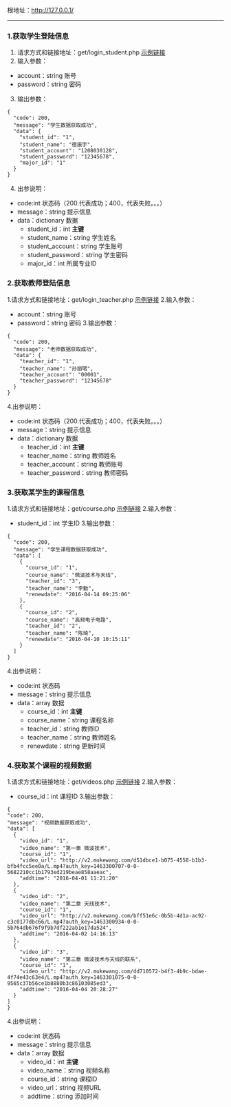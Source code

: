 根地址：http://127.0.0.1/
***
### 1.获取学生登陆信息
  1. 请求方式和链接地址：get/login_student.php [示例链接](http://127.0.0.1/login_student.php?account=1208030128&password=12345678)
  2. 输入参数：
  * account：string 账号
  * password：string 密码
  3. 输出参数：
```
{
  "code": 200,
  "message": "学生数据获取成功",
  "data": {
    "student_id": "1",
    "student_name": "宿振宇",
    "student_account": "1208030128",
    "student_password": "12345678",
    "major_id": "1"
  }
}
```
  4. 出参说明：
  * code:int 状态码（200.代表成功；400，代表失败。。。）
  * message：string 提示信息
  * data：dictionary 数据
    * student_id：int **主键**
    * student_name：string 学生姓名
    * student_account：string 学生账号
    * student_password：string 学生密码
    * major_id：int 所属专业ID

### 2.获取教师登陆信息
  1.请求方式和链接地址：get/login_teacher.php [示例链接](http://127.0.0.1/login_teacher.php?account=00001&password=12345678)
  2.输入参数：
   * account：string 账号
   * password：string 密码
  3.输出参数：
  ```
  {
    "code": 200,
    "message": "老师数据获取成功",
    "data": {
      "teacher_id": "1",
      "teacher_name": "孙丽珺",
      "teacher_account": "00001",
      "teacher_password": "12345678"
    }
  }
  ```
  4.出参说明：
  * code:int 状态码（200.代表成功；400，代表失败。。。）
  * message：string 提示信息
  * data：dictionary 数据
    * teacher_id：int **主键**
    * teacher_name：string 教师姓名
    * teacher_account：string 教师账号
    * teacher_password：string 教师密码

### 3.获取某学生的课程信息
  1.请求方式和链接地址：get/course.php [示例链接](http://127.0.0.1/course.php?student_id=1)
  2.输入参数：
   * student_id：int 学生ID
  3.输出参数：
  ```
  {
    "code": 200,
    "message": "学生课程数据获取成功",
    "data": [
      {
        "course_id": "1",
        "course_name": "微波技术与天线",
        "teacher_id": "3",
        "teacher_name": "李勤",
        "renewdate": "2016-04-14 09:25:06"
      },
      {
        "course_id": "2",
        "course_name": "高频电子电路",
        "teacher_id": "2",
        "teacher_name": "陈琦",
        "renewdate": "2016-04-10 10:15:11"
      }
    ]
  }
  ```
  4.出参说明：
  * code:int 状态码
  * message：string 提示信息
  * data：array 数据
    * course_id：int **主键**
    * course_name：string 课程名称
    * teacher_id：string 教师ID
    * teacher_name：string 教师姓名
    * renewdate：string 更新时间

### 4.获取某个课程的视频数据
  1.请求方式和链接地址：get/videos.php [示例链接](http://127.0.0.1/videos.php?course_id=1)
  2.输入参数：
   * course_id：int 课程ID
  3.输出参数：
  ```
{
  "code": 200,
  "message": "视频数据获取成功",
  "data": [
    {
      "video_id": "1",
      "video_name": "第一章 微波技术",
      "course_id": "1",
      "video_url": "http://v2.mukewang.com/d51dbce1-b075-4558-b1b3-bfb4fcc5ee0a/L.mp4?auth_key=1463300707-0-0-5682210cc1b1793ed219beae858aaeac",
      "addtime": "2016-04-01 11:21:20"
    },
    {
      "video_id": "2",
      "video_name": "第二章 天线技术",
      "course_id": "1",
      "video_url": "http://v2.mukewang.com/bff51e6c-0b5b-4d1a-ac92-c3c0177dbc66/L.mp4?auth_key=1463300934-0-0-5b764db676f9f9b7df222ab1e17da524",
      "addtime": "2016-04-02 14:16:13"
    },
    {
      "video_id": "3",
      "video_name": "第三章 微波技术与天线的联系",
      "course_id": "1",
      "video_url": "http://v2.mukewang.com/dd710572-b4f3-4b9c-bdae-4f74e43c63e4/L.mp4?auth_key=1463301075-0-0-9565c37b56ce1b8880b3c86103085ed3",
      "addtime": "2016-04-04 20:28:27"
    }
  ]
}
  ```
  4.出参说明：
  * code:int 状态码
  * message：string 提示信息
  * data：array 数据
    * video_id：int **主键**
    * video_name：string 视频名称
    * course_id：string 课程ID
    * video_url：string 视频URL
    * addtime：string 添加时间